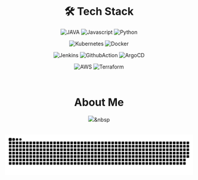 <div align="center">
  
  # 🛠 Tech Stack


  <img src="https://img.shields.io/badge/JAVA-007396?style=for-the-badge&logo=JAVA&logoColor=white" alt="JAVA"/></a>
  <img src="https://img.shields.io/badge/Javascript-F7DF1E?style=for-the-badge&logo=Javascript&logoColor=black" alt="Javascript"/></a>
  <img src="https://img.shields.io/badge/Python-3776AB?style=for-the-badge&logo=Python&logoColor=white" alt="Python"/>
  
  <img src="https://img.shields.io/badge/Kubernetes-326CE5?style=for-the-badge&logo=Kubernetes&logoColor=white" alt="Kubernetes"/></a>
  <img src="https://img.shields.io/badge/Docker-2496ED?style=for-the-badge&logo=Docker&logoColor=white" alt="Docker"/>
  
  <img src="https://img.shields.io/badge/Jenkins-D24939?style=for-the-badge&logo=Jenkins&logoColor=white" alt="Jenkins"/></a>
  <img src="https://img.shields.io/badge/GitHub_Actions-2088FF?style=for-the-badge&logo=GitHub-Actions&logoColor=white" alt="GithubAction"/>
  <img src="https://img.shields.io/badge/Argo_CD-FF5733?style=for-the-badge&logo=ArgoCD&logoColor=white" alt="ArgoCD"/></a>
  
  <img src="https://img.shields.io/badge/AWS-FF9900?style=for-the-badge&logo=Amazon-AWS&logoColor=black" alt="AWS"/></a>
  <img src="https://img.shields.io/badge/Terraform-623CE4?style=for-the-badge&logo=Terraform&logoColor=white" alt="Terraform"/>




  <br/>
  
  # About Me
  
  <a href="링크주소"><img src="https://img.shields.io/badge/로고이름-색상코드?style=flat&logo=로고이름&logoColor=white&link=링크주소"/></a>&nbsp
  
  <br/>
  
  <picture>
    <source
      media="(prefers-color-scheme: dark)"
      srcset="https://raw.githubusercontent.com/hyewone/hyewone/output/github-contribution-grid-snake-dark.svg"
    />
    <source
      media="(prefers-color-scheme: light)"
      srcset="https://raw.githubusercontent.com/hyewone/hyewone/output/github-contribution-grid-snake.svg"
    />
    <img
      alt="github contribution grid snake animation"
      src="https://raw.githubusercontent.com/hyewone/hyewone/output/github-contribution-grid-snake.svg"
    />
  </picture>

<div align="center">

